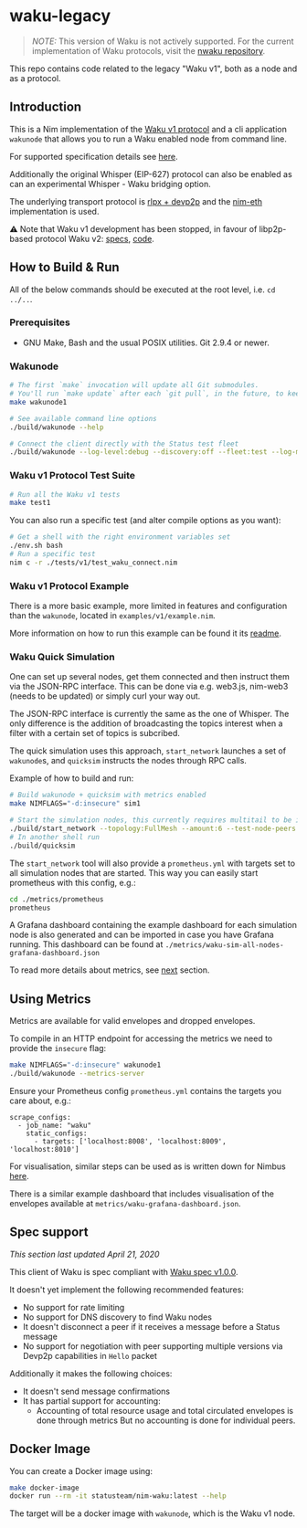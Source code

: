 # waku-legacy

> *NOTE:* This version of Waku is not actively supported.
> For the current implementation of Waku protocols,
visit the [nwaku repository](https://github.com/waku-org/nwaku).

This repo contains code related to the legacy "Waku v1", both as a node and as a protocol.

## Introduction

This is a Nim implementation of the [Waku v1 protocol](https://rfc.vac.dev/spec/6/) and a cli application `wakunode` that allows you to run a Waku enabled node from command line.

For supported specification details see [here](#spec-support).

Additionally the original Whisper (EIP-627) protocol can also be enabled as can
an experimental Whisper - Waku bridging option.

The underlying transport protocol is [rlpx + devp2p](https://github.com/ethereum/devp2p/blob/master/rlpx.md) and the [nim-eth](https://github.com/status-im/nim-eth) implementation is used.

⚠️ Note that Waku v1 development has been stopped, in favour of libp2p-based protocol Waku v2: [specs](https://rfc.vac.dev/spec/10/), [code](https://github.com/waku-org/nwaku/tree/master/waku/v2).

## How to Build & Run

All of the below commands should be executed at the root level, i.e. `cd ../..`.

### Prerequisites

* GNU Make, Bash and the usual POSIX utilities. Git 2.9.4 or newer.

### Wakunode

```bash
# The first `make` invocation will update all Git submodules.
# You'll run `make update` after each `git pull`, in the future, to keep those submodules up to date.
make wakunode1

# See available command line options
./build/wakunode --help

# Connect the client directly with the Status test fleet
./build/wakunode --log-level:debug --discovery:off --fleet:test --log-metrics
```

### Waku v1 Protocol Test Suite

```bash
# Run all the Waku v1 tests
make test1
```

You can also run a specific test (and alter compile options as you want):

```bash
# Get a shell with the right environment variables set
./env.sh bash
# Run a specific test
nim c -r ./tests/v1/test_waku_connect.nim
```

### Waku v1 Protocol Example

There is a more basic example, more limited in features and configuration than
the `wakunode`, located in `examples/v1/example.nim`.

More information on how to run this example can be found it its
[readme](../../examples/v1/README.md).

### Waku Quick Simulation

One can set up several nodes, get them connected and then instruct them via the
JSON-RPC interface. This can be done via e.g. web3.js, nim-web3 (needs to be
updated) or simply curl your way out.

The JSON-RPC interface is currently the same as the one of Whisper. The only
difference is the addition of broadcasting the topics interest when a filter
with a certain set of topics is subcribed.

The quick simulation uses this approach, `start_network` launches a set of
`wakunode`s, and `quicksim` instructs the nodes through RPC calls.

Example of how to build and run:
```bash
# Build wakunode + quicksim with metrics enabled
make NIMFLAGS="-d:insecure" sim1

# Start the simulation nodes, this currently requires multitail to be installed
./build/start_network --topology:FullMesh --amount:6 --test-node-peers:2
# In another shell run
./build/quicksim
```

The `start_network` tool will also provide a `prometheus.yml` with targets
set to all simulation nodes that are started. This way you can easily start
prometheus with this config, e.g.:

```bash
cd ./metrics/prometheus
prometheus
```

A Grafana dashboard containing the example dashboard for each simulation node
is also generated and can be imported in case you have Grafana running.
This dashboard can be found at `./metrics/waku-sim-all-nodes-grafana-dashboard.json`

To read more details about metrics, see [next](#using-metrics) section.

## Using Metrics

Metrics are available for valid envelopes and dropped envelopes.

To compile in an HTTP endpoint for accessing the metrics we need to provide the
`insecure` flag:
```bash
make NIMFLAGS="-d:insecure" wakunode1
./build/wakunode --metrics-server
```

Ensure your Prometheus config `prometheus.yml` contains the targets you care about, e.g.:

```
scrape_configs:
  - job_name: "waku"
    static_configs:
      - targets: ['localhost:8008', 'localhost:8009', 'localhost:8010']
```

For visualisation, similar steps can be used as is written down for Nimbus
[here](https://github.com/status-im/nimbus#metric-visualisation).

There is a similar example dashboard that includes visualisation of the
envelopes available at `metrics/waku-grafana-dashboard.json`.

## Spec support

*This section last updated April 21, 2020*

This client of Waku is spec compliant with [Waku spec v1.0.0](https://specs.vac.dev/waku/waku.html).

It doesn't yet implement the following recommended features:
- No support for rate limiting
- No support for DNS discovery to find Waku nodes
- It doesn't disconnect a peer if it receives a message before a Status message
- No support for negotiation with peer supporting multiple versions via Devp2p capabilities in `Hello` packet

Additionally it makes the following choices:
- It doesn't send message confirmations
- It has partial support for accounting:
  - Accounting of total resource usage and total circulated envelopes is done through metrics But no accounting is done for individual peers.

## Docker Image

You can create a Docker image using:

```bash
make docker-image
docker run --rm -it statusteam/nim-waku:latest --help
```

The target will be a docker image with `wakunode`, which is the Waku v1 node.

